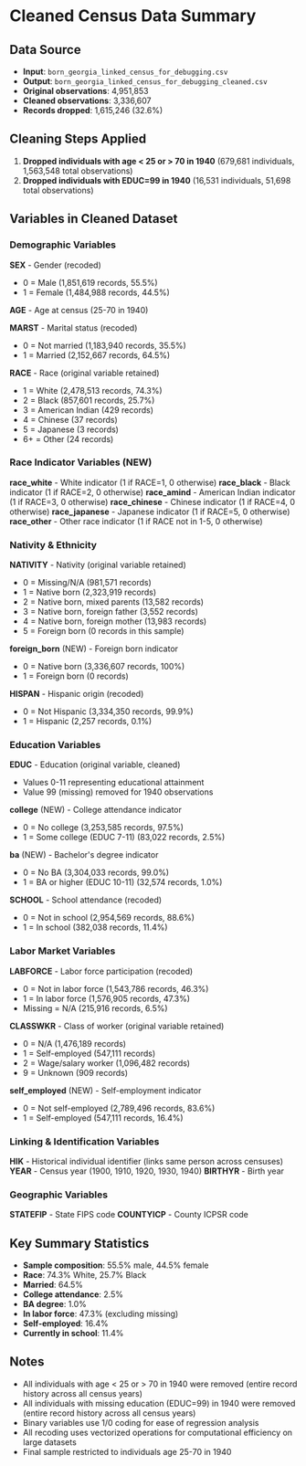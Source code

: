 # Cleaned Census Data Summary

## Data Source
- **Input**: `born_georgia_linked_census_for_debugging.csv`
- **Output**: `born_georgia_linked_census_for_debugging_cleaned.csv`
- **Original observations**: 4,951,853
- **Cleaned observations**: 3,336,607
- **Records dropped**: 1,615,246 (32.6%)

## Cleaning Steps Applied

1. **Dropped individuals with age < 25 or > 70 in 1940** (679,681 individuals, 1,563,548 total observations)
2. **Dropped individuals with EDUC=99 in 1940** (16,531 individuals, 51,698 total observations)

## Variables in Cleaned Dataset

### Demographic Variables

**SEX** - Gender (recoded)
- 0 = Male (1,851,619 records, 55.5%)
- 1 = Female (1,484,988 records, 44.5%)

**AGE** - Age at census (25-70 in 1940)

**MARST** - Marital status (recoded)
- 0 = Not married (1,183,940 records, 35.5%)
- 1 = Married (2,152,667 records, 64.5%)

**RACE** - Race (original variable retained)
- 1 = White (2,478,513 records, 74.3%)
- 2 = Black (857,601 records, 25.7%)
- 3 = American Indian (429 records)
- 4 = Chinese (37 records)
- 5 = Japanese (3 records)
- 6+ = Other (24 records)

### Race Indicator Variables (NEW)

**race_white** - White indicator (1 if RACE=1, 0 otherwise)
**race_black** - Black indicator (1 if RACE=2, 0 otherwise)
**race_amind** - American Indian indicator (1 if RACE=3, 0 otherwise)
**race_chinese** - Chinese indicator (1 if RACE=4, 0 otherwise)
**race_japanese** - Japanese indicator (1 if RACE=5, 0 otherwise)
**race_other** - Other race indicator (1 if RACE not in 1-5, 0 otherwise)

### Nativity & Ethnicity

**NATIVITY** - Nativity (original variable retained)
- 0 = Missing/N/A (981,571 records)
- 1 = Native born (2,323,919 records)
- 2 = Native born, mixed parents (13,582 records)
- 3 = Native born, foreign father (3,552 records)
- 4 = Native born, foreign mother (13,983 records)
- 5 = Foreign born (0 records in this sample)

**foreign_born** (NEW) - Foreign born indicator
- 0 = Native born (3,336,607 records, 100%)
- 1 = Foreign born (0 records)

**HISPAN** - Hispanic origin (recoded)
- 0 = Not Hispanic (3,334,350 records, 99.9%)
- 1 = Hispanic (2,257 records, 0.1%)

### Education Variables

**EDUC** - Education (original variable, cleaned)
- Values 0-11 representing educational attainment
- Value 99 (missing) removed for 1940 observations

**college** (NEW) - College attendance indicator
- 0 = No college (3,253,585 records, 97.5%)
- 1 = Some college (EDUC 7-11) (83,022 records, 2.5%)

**ba** (NEW) - Bachelor's degree indicator
- 0 = No BA (3,304,033 records, 99.0%)
- 1 = BA or higher (EDUC 10-11) (32,574 records, 1.0%)

**SCHOOL** - School attendance (recoded)
- 0 = Not in school (2,954,569 records, 88.6%)
- 1 = In school (382,038 records, 11.4%)

### Labor Market Variables

**LABFORCE** - Labor force participation (recoded)
- 0 = Not in labor force (1,543,786 records, 46.3%)
- 1 = In labor force (1,576,905 records, 47.3%)
- Missing = N/A (215,916 records, 6.5%)

**CLASSWKR** - Class of worker (original variable retained)
- 0 = N/A (1,476,189 records)
- 1 = Self-employed (547,111 records)
- 2 = Wage/salary worker (1,096,482 records)
- 9 = Unknown (909 records)

**self_employed** (NEW) - Self-employment indicator
- 0 = Not self-employed (2,789,496 records, 83.6%)
- 1 = Self-employed (547,111 records, 16.4%)

### Linking & Identification Variables

**HIK** - Historical individual identifier (links same person across censuses)
**YEAR** - Census year (1900, 1910, 1920, 1930, 1940)
**BIRTHYR** - Birth year

### Geographic Variables

**STATEFIP** - State FIPS code
**COUNTYICP** - County ICPSR code

## Key Summary Statistics

- **Sample composition**: 55.5% male, 44.5% female
- **Race**: 74.3% White, 25.7% Black
- **Married**: 64.5%
- **College attendance**: 2.5%
- **BA degree**: 1.0%
- **In labor force**: 47.3% (excluding missing)
- **Self-employed**: 16.4%
- **Currently in school**: 11.4%

## Notes

- All individuals with age < 25 or > 70 in 1940 were removed (entire record history across all census years)
- All individuals with missing education (EDUC=99) in 1940 were removed (entire record history across all census years)
- Binary variables use 1/0 coding for ease of regression analysis
- All recoding uses vectorized operations for computational efficiency on large datasets
- Final sample restricted to individuals age 25-70 in 1940
